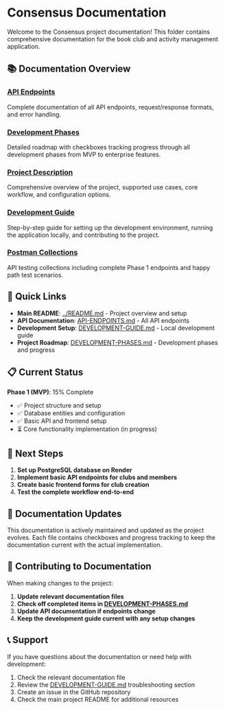 # Consensus Documentation

Welcome to the Consensus project documentation! This folder contains comprehensive documentation for the book club and activity management application.

## 📚 Documentation Overview

### [API Endpoints](./API-ENDPOINTS.md)
Complete documentation of all API endpoints, request/response formats, and error handling.

### [Development Phases](./DEVELOPMENT-PHASES.md)
Detailed roadmap with checkboxes tracking progress through all development phases from MVP to enterprise features.

### [Project Description](./PROJECT-DESCRIPTION.md)
Comprehensive overview of the project, supported use cases, core workflow, and configuration options.

### [Development Guide](./DEVELOPMENT-GUIDE.md)
Step-by-step guide for setting up the development environment, running the application locally, and contributing to the project.

### [Postman Collections](./postman-collections/)
API testing collections including complete Phase 1 endpoints and happy path test scenarios.

## 🚀 Quick Links

- **Main README**: [../README.md](../README.md) - Project overview and setup
- **API Documentation**: [API-ENDPOINTS.md](./API-ENDPOINTS.md) - All API endpoints
- **Development Setup**: [DEVELOPMENT-GUIDE.md](./DEVELOPMENT-GUIDE.md) - Local development guide
- **Project Roadmap**: [DEVELOPMENT-PHASES.md](./DEVELOPMENT-PHASES.md) - Development phases and progress

## 📋 Current Status

**Phase 1 (MVP)**: 15% Complete
- ✅ Project structure and setup
- ✅ Database entities and configuration
- ✅ Basic API and frontend setup
- ⏳ Core functionality implementation (in progress)

## 🎯 Next Steps

1. **Set up PostgreSQL database on Render**
2. **Implement basic API endpoints for clubs and members**
3. **Create basic frontend forms for club creation**
4. **Test the complete workflow end-to-end**

## 📝 Documentation Updates

This documentation is actively maintained and updated as the project evolves. Each file contains checkboxes and progress tracking to keep the documentation current with the actual implementation.

## 🤝 Contributing to Documentation

When making changes to the project:

1. **Update relevant documentation files**
2. **Check off completed items in [DEVELOPMENT-PHASES.md](./DEVELOPMENT-PHASES.md)**
3. **Update API documentation if endpoints change**
4. **Keep the development guide current with any setup changes**

## 📞 Support

If you have questions about the documentation or need help with development:

1. Check the relevant documentation file
2. Review the [DEVELOPMENT-GUIDE.md](./DEVELOPMENT-GUIDE.md) troubleshooting section
3. Create an issue in the GitHub repository
4. Check the main project README for additional resources
